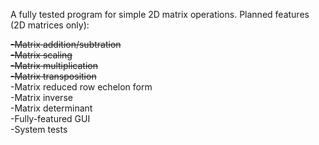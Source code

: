 A fully tested program for simple 2D matrix operations.
Planned features (2D matrices only):

  ~~-Matrix addition/subtration~~  
  ~~-Matrix scaling~~  
  ~~-Matrix multiplication~~  
  ~~-Matrix transposition~~  
  -Matrix reduced row echelon form  
  -Matrix inverse  
  -Matrix determinant  
  -Fully-featured GUI  
  -System tests  
